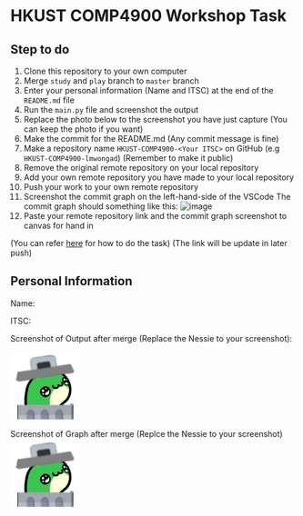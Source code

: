 # HKUST COMP4900 Workshop Task

## Step to do
1. Clone this repository to your own computer 
2. Merge `study` and `play` branch to `master` branch
3. Enter your personal information (Name and ITSC) at the end of the `README.md` file
4. Run the `main.py` file and screenshot the output
5. Replace the photo below to the screenshot you have just capture (You can keep the photo if you want)
6. Make the commit for the README.md (Any commit message is fine)
7. Make a repository name `HKUST-COMP4900-<Your ITSC>` on GitHub (e.g `HKUST-COMP4900-lmwongad`) (Remember to make it public)
8. Remove the original remote repository on your local repository
9. Add your own remote repository you have made to your local repository
10. Push your work to your own remote repository
11. Screenshot the commit graph on the left-hand-side of the VSCode
    The commit graph should something like this:
    ![image]()
13. Paste your remote repository link and the commit graph screenshot to canvas for hand in

(You can refer [here](https://github.com/hkustGIT/COMP4900-Workshop-Task) for how to do the task)
(The link will be update in later push)

## Personal Information
Name:

ITSC: 


Screenshot of Output after merge (Replace the Nessie to your screenshot):

![image](Nessie_trashcan.png)

Screenshot of Graph after merge (Replce the Nessie to your screenshot)
![image](Nessie_trashcan.png)

